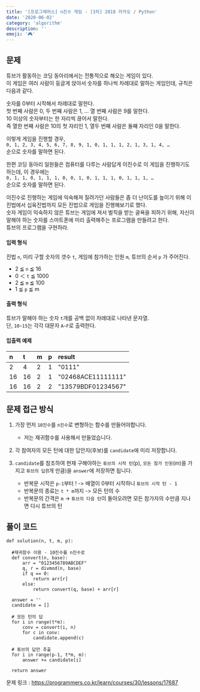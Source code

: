 ```yaml
---
title: '[프로그래머스] n진수 게임 - [3차] 2018 카카오 / Python'
date: '2020-06-02'
category: 'algorithm'
description: ''
emoji: '🎮'
---
```


## 문제

튜브가 활동하는 코딩 동아리에서는 전통적으로 해오는 게임이 있다.  
이 게임은 여러 사람이 둥글게 앉아서 숫자를 하나씩 차례대로 말하는 게임인데, 규칙은 다음과 같다.

숫자를 0부터 시작해서 차례대로 말한다.  
첫 번째 사람은 0, 두 번째 사람은 1, … 열 번째 사람은 9를 말한다.  
10 이상의 숫자부터는 한 자리씩 끊어서 말한다.  
즉 열한 번째 사람은 10의 첫 자리인 1, 열두 번째 사람은 둘째 자리인 0을 말한다.

이렇게 게임을 진행할 경우,  
`0, 1, 2, 3, 4, 5, 6, 7, 8, 9, 1, 0, 1, 1, 1, 2, 1, 3, 1, 4, …`  
순으로 숫자를 말하면 된다.

한편 코딩 동아리 일원들은 컴퓨터를 다루는 사람답게 이진수로 이 게임을 진행하기도 하는데, 이 경우에는  
`0, 1, 1, 0, 1, 1, 1, 0, 0, 1, 0, 1, 1, 1, 0, 1, 1, 1, …`  
순으로 숫자를 말하면 된다.

이진수로 진행하는 게임에 익숙해져 질려가던 사람들은 좀 더 난이도를 높이기 위해 이진법에서 십육진법까지 모든 진법으로 게임을 진행해보기로 했다.  
숫자 게임이 익숙하지 않은 튜브는 게임에 져서 벌칙을 받는 굴욕을 피하기 위해, 자신이 말해야 하는 숫자를 스마트폰에 미리 출력해주는 프로그램을 만들려고 한다.  
튜브의 프로그램을 구현하라.

#### 입력 형식

진법 `n`, 미리 구할 숫자의 갯수 `t`, 게임에 참가하는 인원 `m`, 튜브의 순서 `p` 가 주어진다.

- 2 ≦ `n` ≦ 16
- 0 ＜ `t` ≦ 1000
- 2 ≦ `m` ≦ 100
- 1 ≦ `p` ≦ m

#### 출력 형식

튜브가 말해야 하는 숫자 `t`개를 공백 없이 차례대로 나타낸 문자열.  
단, `10~15`는 각각 대문자 `A~F`로 출력한다.

#### 입출력 예제

| n   | t   | m   | p   | result             |
| :-- | :-- | :-- | :-- | :----------------- |
| 2   | 4   | 2   | 1   | "0111"             |
| 16  | 16  | 2   | 1   | "02468ACE11111111" |
| 16  | 16  | 2   | 2   | "13579BDF01234567" |

## 문제 접근 방식

1. 가장 먼저 `10진수`를 `n진수`로 변형하는 함수를 만들어야합니다.

   - 저는 재귀함수를 사용해서 만들었습니다.

2. 각 참여자의 모든 턴에 대한 답안지(후보)를 `candidate`에 미리 저장합니다.

3. `candidate`를 참조하여 현재 구해야하는 `튜브의 시작 턴`(p), `모든 참가 인원`(m)을 가지고 `튜브의 답`(t개 만큼)을 `answer`에 저장하면 됩니다.

   - 반복문 시작은 `p-1`부터 ! -> 배열이 0부터 시작하니 `튜브의 시작 턴 - 1`
   - 반복문의 종료는 `t * m`까지 -> 모든 턴의 수
   - 반복문의 간격은 `m` -> `튜브의 다음 턴`이 돌아오려면 모든 참가자의 수만큼 지나면 다시 튜브의 턴

## 풀이 코드

```python:title=Python
def solution(n, t, m, p):

  #재귀함수 이용 - 10진수를 n진수로
  def convert(n, base):
      arr = "0123456789ABCDEF"
      q, r = divmod(n, base)
      if q == 0:
          return arr[r]
      else:
          return convert(q, base) + arr[r]

  answer = ''
  candidate = []

  # 모든 턴의 답
  for i in range(t*m):
      conv = convert(i, n)
      for c in conv:
          candidate.append(c)

  # 튜브의 답만 추출
  for i in range(p-1, t*m, m):
      answer += candidate[i]

  return answer
```

문제 링크 : https://programmers.co.kr/learn/courses/30/lessons/17687
